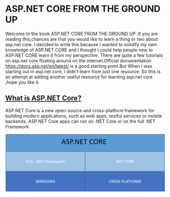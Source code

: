 # ASP.NET CORE FROM THE GROUND UP

Welcome to the book ASP.NET CORE FROM THE GROUND UP .If you are reading this,chances are that you would like to learn a thing or two about asp.net core. I decided to write this because I wanted to solidify my own knowledge of ASP.NET CORE and I thought I could help people new to ASP.NET CORE learn it from my perspective. There are quite a few tutorials on asp.net core floating around on the internet.Official documentation [https:\/\/docs.asp.net\/en\/latest\/](https://docs.asp.net/en/latest/) is a good starting point.But When I was starting out in asp.net core, I didn't learn from just one resource. So this is an attempt at adding another useful resource for learning asp.net core ,hope you like it.

## [What is ASP.NET Core?](https://docs.asp.net/en/latest/intro.html#id1)


ASP.NET Core is a new open-source and cross-platform framework for building modern applications, such as web apps, restful services or mobile backends. ASP.NET Core apps can run on .NET Core or on the full .NET Framework

![asp.netcore overview](/assets/aspnetcore.png)




